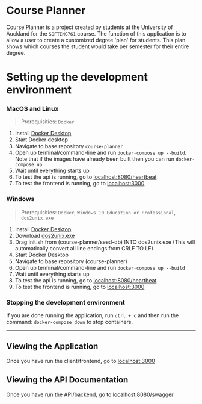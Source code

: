 # Course Planner
Course Planner is a project created by students at the University of Auckland for the `SOFTENG761` course. The function of this application is to allow a user to create a customized degree 'plan' for students. This plan shows which courses the student would take per semester for their entire degree.

#  Setting up the development environment

### MacOS and Linux
> Prerequisities: `Docker`

1. Install [Docker Desktop](https://docs.docker.com/docker-for-mac/install/)
2. Start Docker desktop
3. Navigate to base repository `course-planner`
4. Open up terminal/command-line and run `docker-compose up --build`. Note that if the images have already been built then you can run `docker-compose up`
5. Wait until everything starts up
6. To test the api is running, go to [localhost:8080/heartbeat](http://localhost:8080/heartbeat)
7. To test the frontend is running, go to [localhost:3000](http://localhost:3000)

### Windows
> Prerequisities: `Docker`, `Windows 10 Education or Professional`, `dos2unix.exe`

1. Install [Docker Desktop](https://www.docker.com/products/docker-desktop)
2. Download [dos2unix.exe](https://sourceforge.net/projects/dos2unix/)
3. Drag init.sh from (course-planner/seed-db) INTO dos2unix.exe (This will automatically convert all line endings from CRLF TO LF)
4. Start Docker Desktop
5. Navigate to base repository (course-planner)
6. Open up terminal/command-line and run `docker-compose up --build`
7. Wait until everything starts up
8. To test the api is running, go to [localhost:8080/heartbeat](http://localhost:8080/heartbeat)
9. To test the frontend is running, go to [localhost:3000](http://localhost:3000)

###  Stopping the development environment
If you are done running the application, run `ctrl + c` and then run the command: `docker-compose down` to stop containers.

---

## Viewing the Application
Once you have run the client/frontend, go to [localhost:3000](http://localhost:3000)

## Viewing the API Documentation
Once you have run the API/backend, go to [localhost:8080/swagger](http://localhost:8080/swagger)
